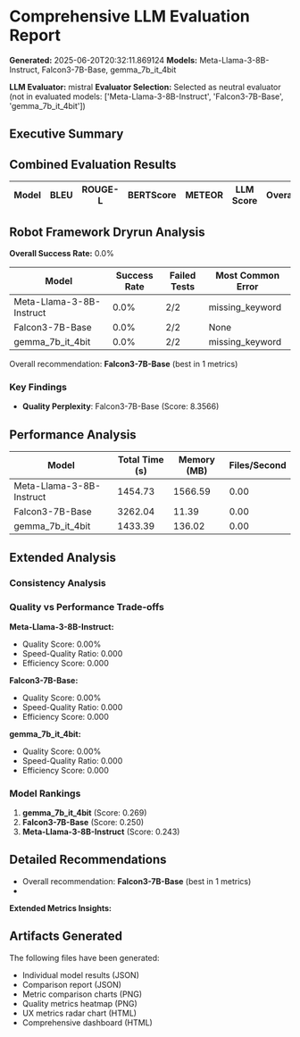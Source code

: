 # Comprehensive LLM Evaluation Report
**Generated:** 2025-06-20T20:32:11.869124
**Models:** Meta-Llama-3-8B-Instruct, Falcon3-7B-Base, gemma_7b_it_4bit

**LLM Evaluator:** mistral
**Evaluator Selection:** Selected as neutral evaluator (not in evaluated models: ['Meta-Llama-3-8B-Instruct', 'Falcon3-7B-Base', 'gemma_7b_it_4bit'])

## Executive Summary

## Combined Evaluation Results

| Model | BLEU | ROUGE-L | BERTScore | METEOR | LLM Score | Overall |
|-------|------|---------|-----------|---------|-----------|---------|

## Robot Framework Dryrun Analysis

**Overall Success Rate:** 0.0%

| Model | Success Rate | Failed Tests | Most Common Error |
|-------|--------------|--------------|-------------------|
| Meta-Llama-3-8B-Instruct | 0.0% | 2/2 | missing_keyword |
| Falcon3-7B-Base | 0.0% | 2/2 | None |
| gemma_7b_it_4bit | 0.0% | 2/2 | missing_keyword |

Overall recommendation: **Falcon3-7B-Base** (best in 1 metrics)

### Key Findings

- **Quality Perplexity**: Falcon3-7B-Base (Score: 8.3566)

## Performance Analysis

| Model | Total Time (s) | Memory (MB) | Files/Second |
|-------|----------------|-------------|--------------|
| Meta-Llama-3-8B-Instruct | 1454.73 | 1566.59 | 0.00 |
| Falcon3-7B-Base | 3262.04 | 11.39 | 0.00 |
| gemma_7b_it_4bit | 1433.39 | 136.02 | 0.00 |

## Extended Analysis

### Consistency Analysis

### Quality vs Performance Trade-offs

**Meta-Llama-3-8B-Instruct:**
- Quality Score: 0.00%
- Speed-Quality Ratio: 0.000
- Efficiency Score: 0.000

**Falcon3-7B-Base:**
- Quality Score: 0.00%
- Speed-Quality Ratio: 0.000
- Efficiency Score: 0.000

**gemma_7b_it_4bit:**
- Quality Score: 0.00%
- Speed-Quality Ratio: 0.000
- Efficiency Score: 0.000

### Model Rankings

1. **gemma_7b_it_4bit** (Score: 0.269)
2. **Falcon3-7B-Base** (Score: 0.250)
3. **Meta-Llama-3-8B-Instruct** (Score: 0.243)

## Detailed Recommendations

- Overall recommendation: **Falcon3-7B-Base** (best in 1 metrics)
- 
**Extended Metrics Insights:**

## Artifacts Generated

The following files have been generated:
- Individual model results (JSON)
- Comparison report (JSON)
- Metric comparison charts (PNG)
- Quality metrics heatmap (PNG)
- UX metrics radar chart (HTML)
- Comprehensive dashboard (HTML)
